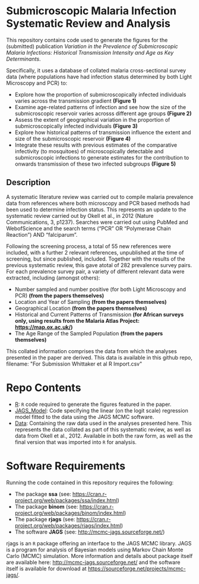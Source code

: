 # Submicroscopic Malaria Infection Systematic Review and Analysis

This repository contains code used to generate the figures for the (submitted) publication *Variation in the Prevalence of Submicroscopic Malaria Infections: Historical Transmission Intensity and Age as Key Determinants*. 

Specifically, it uses a database of collated malaria cross-sectional survey data (where populations have had infection status determined by both Light Microscopy and PCR) to:

- Explore how the proportion of submicroscopically infected individuals varies across the transmission gradient **(Figure 1)**
- Examine age-related patterns of infection and see how the size of the submicroscopic reservoir varies acrosss different age groups **(Figure 2)**
- Assess the extent of geographical variation in the proportion of submicroscopically infected individuals **(Figure 3)** 
- Explore how historical patterns of transmission influence the extent and size of the submicroscopic reservoir **(Figure 4)**
- Integrate these results with previous estimates of the comparative infectivity (to mosquitoes) of microscopically detectable and submicroscopic infections to generate estimates for the contribution to onwards transmission of these two infected subgroups **(Figure 5)** 

## Description
A systematic literature review was carried out to compile malaria prevalence data from references where both microscopy and PCR based methods had been used to determine infection status. This represents an update to the systematic review carried out by Okell et al., in 2012 (Nature Communications, 3, p1237). Searches were carried out using PubMed and WebofScience and the search terms (“PCR” OR “Polymerase Chain Reaction”) AND “falciparum”. 

Following the screening process, a total of 55 new references were included, with a further 2 relevant references, unpublished at the time of screening, but since published, included. Together with the results of the previous systematic review, this gave atotal of 282 prevalence survey pairs. For each prevalence survey pair, a variety of different relevant data were extracted, including (amongst others):

- Number sampled and number positive (for both Light Microscopy and PCR) **(from the papers themselves)**
- Location and Year of Sampling **(from the papers themselves)**
- Geographical Location **(from the papers themselves)**
- Historical and Current Patterns of Transmission **(for African surveys only, using results from the Malaria Atlas Project: https://map.ox.ac.uk/)**
- The Age Range of the Sampled Population **(from the papers themselves)**

This collated information comprises the data from which the analyses presented in the paper are derived. This data is available in this github repo, filename: "For Submission Whittaker et al R Import.csv"

# Repo Contents

- [R](./R): `R` code required to generate the figures featured in the paper.
- [JAGS_Model](./JAGS_Model): Code specifying the linear (on the logit scale) regression model fitted to the data using the JAGS MCMC software.   
- [Data](./Data): Containing the raw data used in the analyses presented here. This represents the data collated as part of this systematic review, as well as data from Okell et al., 2012. Available in both the raw form, as well as the final version that was imported into `R` for analysis.    


# Software Requirements

Running the code contained in this repository requires the following:

- The package **ssa** (see: https://cran.r-project.org/web/packages/ssa/index.html)
- The package **binom** (see: https://cran.r-project.org/web/packages/binom/index.html)
- The package **rjags** (see: https://cran.r-project.org/web/packages/rjags/index.html)
- The software **JAGS** (see: http://mcmc-jags.sourceforge.net/)

rjags is an `R` package offering an interface to the JAGS MCMC library. JAGS is a program for analysis of Bayesian models using Markov Chain Monte Carlo (MCMC) simulation. More information and details about package itself are available here: http://mcmc-jags.sourceforge.net/ and the software itself is available for download at https://sourceforge.net/projects/mcmc-jags/. 


